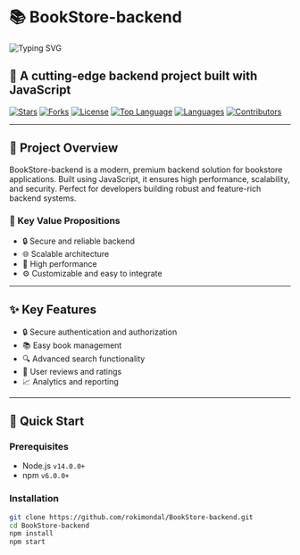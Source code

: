 # 📚 BookStore-backend

![Typing SVG](https://readme-typing-svg.demolab.com?font=Fira+Code&pause=1000&color=38BCE0&center=true&multiline=true&repeat=false&width=800&height=140&lines=📚+BookStore-backend;A+cutting-edge+project+by+rokimondal;Modern,+Professional,+Premium)

## 🚀 A cutting-edge backend project built with JavaScript

[![Stars](https://img.shields.io/github/stars/rokimondal/BookStore-backend?style=social)](https://github.com/rokimondal/BookStore-backend/stargazers)
[![Forks](https://img.shields.io/github/forks/rokimondal/BookStore-backend?style=social)](https://github.com/rokimondal/BookStore-backend/network/members)
[![License](https://img.shields.io/github/license/rokimondal/BookStore-backend?style=social)](https://github.com/rokimondal/BookStore-backend/blob/master/LICENSE)
[![Top Language](https://img.shields.io/github/languages/top/rokimondal/BookStore-backend?style=social)](https://github.com/rokimondal/BookStore-backend)
[![Languages](https://img.shields.io/github/languages/count/rokimondal/BookStore-backend?style=social)](https://github.com/rokimondal/BookStore-backend)
[![Contributors](https://img.shields.io/github/contributors/rokimondal/BookStore-backend?style=social)](https://github.com/rokimondal/BookStore-backend)

---

## 🎯 Project Overview

BookStore-backend is a modern, premium backend solution for bookstore applications. Built using JavaScript, it ensures high performance, scalability, and security. Perfect for developers building robust and feature-rich backend systems.

### 🚀 Key Value Propositions

- 🔒 Secure and reliable backend
- 🌐 Scalable architecture
- 🌟 High performance
- ⚙️ Customizable and easy to integrate

---

## ✨ Key Features

- 🔒 Secure authentication and authorization
- 📚 Easy book management
- 🔍 Advanced search functionality
- 💬 User reviews and ratings
- 📈 Analytics and reporting

---

## 🚀 Quick Start

### Prerequisites

- Node.js `v14.0.0+`
- npm `v6.0.0+`

### Installation

```bash
git clone https://github.com/rokimondal/BookStore-backend.git
cd BookStore-backend
npm install
npm start
